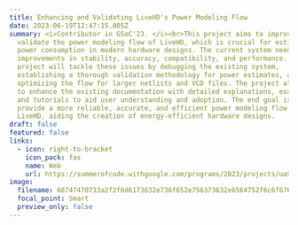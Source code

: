 ```yaml
---
title: Enhancing and Validating LiveHD's Power Modeling Flow
date: 2023-06-19T12:47:15.005Z
summary: <i>Contributor in GSoC'23. </i><br>This project aims to improve and
  validate the power modeling flow of LiveHD, which is crucial for estimating
  power consumption in modern hardware designs. The current system needs
  improvements in stability, accuracy, compatibility, and performance. The
  project will tackle these issues by debugging the existing system,
  establishing a thorough validation methodology for power estimates, and
  optimizing the flow for larger netlists and VCD files. The project also plans
  to enhance the existing documentation with detailed explanations, examples,
  and tutorials to aid user understanding and adoption. The end goal is to
  provide a more reliable, accurate, and efficient power modeling flow in
  LiveHD, aiding the creation of energy-efficient hardware designs.
draft: false
featured: false
links:
  - icon: right-to-bracket
    icon_pack: fas
    name: Web
    url: https://summerofcode.withgoogle.com/programs/2023/projects/ua987TH3
image:
  filename: 68747470733a2f2f6d6173632e736f652e756373632e6564752f6c6f676f732f6c6976656864352e706e67.png
  focal_point: Smart
  preview_only: false
---
```

